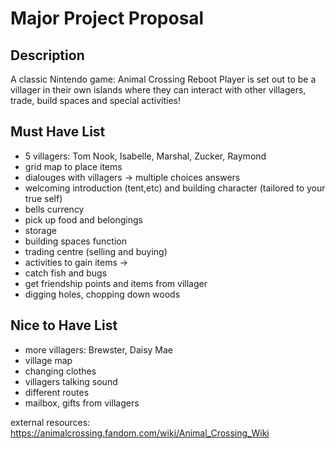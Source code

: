 # Major Project Proposal

## Description

A classic Nintendo game: Animal Crossing Reboot
Player is set out to be a villager in their own islands where they can interact with other villagers, trade, build spaces and special activities!

## Must Have List

- 5 villagers: Tom Nook, Isabelle, Marshal, Zucker, Raymond
- grid map to place items
- dialouges with villagers -> multiple choices answers
- welcoming introduction (tent,etc) and building character (tailored to your true self)
- bells currency 
- pick up food and belongings
- storage
- building spaces function
- trading centre (selling and buying)
- activities to gain items ->
- catch fish and bugs
- get friendship points and items from villager
- digging holes, chopping down woods

## Nice to Have List

- more villagers: Brewster, Daisy Mae
- village map
- changing clothes
- villagers talking sound
- different routes
- mailbox, gifts from villagers


external resources:
https://animalcrossing.fandom.com/wiki/Animal_Crossing_Wiki
